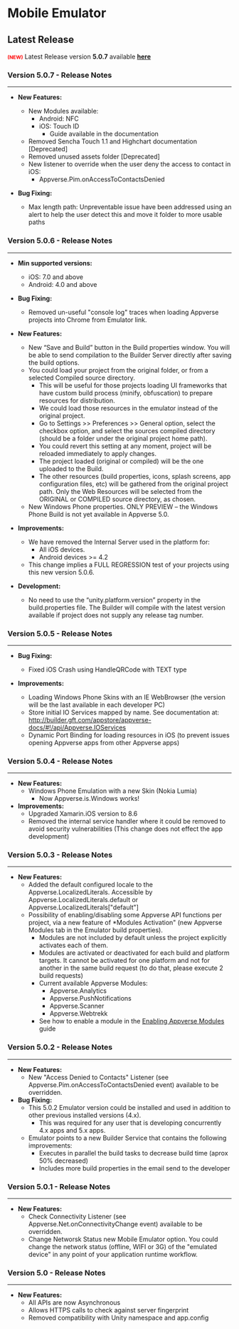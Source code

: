 Mobile Emulator
====================

Latest Release
---------------------

<font style='color:red;font-weight:bold;font-size:11px;'>(NEW)</font>&nbsp;Latest Release version <b>5.0.7</b> available <b><a href='http://builder.gft.com/appstore/emulator-betas/MobileEmulator_5.0.7.exe'>here</a></b>

### Version 5.0.7 - Release Notes
---------------------

+ **New Features:**

	+	New Modules available:
		+ Android: NFC
		+ iOS: Touch ID
			+ Guide available in the documentation
	+ Removed Sencha Touch 1.1  and Highchart documentation [Deprecated]
	+	Removed unused assets folder [Deprecated]
	+	New listener to override when the user deny the access to contact in iOS:
		+	Appverse.Pim.onAccessToContactsDenied
	
+ **Bug Fixing:**

	+ Max length path: Unpreventable issue have been addressed using an alert to help the user detect this and move it folder to more usable paths



### Version 5.0.6 - Release Notes
---------------------

+ **Min supported versions:**
	+ iOS: 	7.0 and above
	+ Android: 	4.0 and above

+ **Bug Fixing:**
	+ Removed un-useful "console log" traces when loading Appverse projects into Chrome from Emulator link.

+ **New Features:**
	+ New “Save and Build” button in the Build properties window. You will be able to send compilation to the Builder Server directly after saving the build options.
	+ You could load your project from the original folder, or from a selected Compiled source directory. 
		+ This will be useful for those projects loading UI frameworks that have custom build process (minify, obfuscation) to prepare resources for distribution.
		+ We could load those resources in the emulator instead of the original project.
		+ Go to Settings >> Preferences >> General option, select the checkbox option, and select the sources compiled directory (should be a folder under the original project home path).
		+ You could revert this setting at any moment, project will be reloaded immediately to apply changes.
		+ The project loaded (original or compiled)  will be the one uploaded to the Build.
		+ The other resources (build properties, icons, splash screens, app configuration files, etc)  will be gathered from the original project path. Only the Web Resources will be selected from the ORIGINAL or COMPILED source directory, as chosen.
	+ New Windows Phone properties. ONLY PREVIEW – the Windows Phone Build is not yet available in Appverse 5.0.

+ **Improvements:**
	+ We have removed the Internal Server used in the platform for:
		+ All iOS devices.
		+ Android devices >= 4.2
	+ This change implies a FULL REGRESSION test of your projects using this new version 5.0.6.

+ **Development:**
	+ No need to use the “unity.platform.version” property in the build.properties file. The Builder will compile with the latest version available if project does not supply any release tag number.


### Version 5.0.5 - Release Notes
---------------------

+ **Bug Fixing:**
	+ Fixed iOS Crash using HandleQRCode with TEXT type
	
+ **Improvements:**
	+ Loading Windows Phone Skins with an IE WebBrowser  (the version will be the last available in each developer PC)
	+ Store initial IO Services mapped by name. See documentation at: http://builder.gft.com/appstore/appverse-docs/#!/api/Appverse.IOServices
	+ Dynamic Port Binding for loading resources in iOS (to prevent issues opening Appverse apps from other Appverse apps)


### Version 5.0.4 - Release Notes
---------------------
+ **New Features:**
	+ Windows Phone Emulation with a new Skin (Nokia Lumia)
		+ Now Appverse.is.Windows works!
+ **Improvements:**
	+ Upgraded Xamarin.iOS version to 8.6
	+ Removed the internal service handler where it could be removed to avoid security vulnerabilities (This change does not effect the app development) 


### Version 5.0.3 - Release Notes
---------------------
+ **New Features:**
	+ Added the default configured locale to the Appverse.LocalizedLiterals. Accessible by Appverse.LocalizedLiterals.default or   Appverse.LocalizedLiterals["default"] 
	+ Possibility of enabling/disabling some Appverse API functions per project, via a new feature of *Modules Activation" (new Appverse Modules tab in the Emulator build properties).
		+ Modules are not included by default unless the project explicitly activates each of them.
		+ Modules are activated or deactivated for each build and platform targets. It cannot be activated for one platform and not for another in the same build request (to do that, please execute 2 build requests)
		+ Current available Appverse Modules:
			+ Appverse.Analytics
			+ Appverse.PushNotifications
			+ Appverse.Scanner
			+ Appverse.Webtrekk
		+ See how to enable a module in the [Enabling Appverse Modules](#!/guide/appverse_modules) guide

### Version 5.0.2 - Release Notes
---------------------
+ **New Features:**
	+ New "Access Denied to Contacts" Listener (see Appverse.Pim.onAccessToContactsDenied event) available to be overridden.
+ **Bug Fixing:**
	+ This 5.0.2 Emulator version could be installed and used in addition to other previous installed versions (4.x).
		+ This was required for any user that is developing concurrently 4.x apps and 5.x apps.
	+ Emulator points to a new Builder Service that contains the following improvements:
		+ Executes in parallel the build tasks to decrease build time (aprox 50% decreased)
		+ Includes more build properties in the email send to the developer
	
### Version 5.0.1 - Release Notes
---------------------
+ **New Features:**
	+ Check Connectivity Listener (see Appverse.Net.onConnectivityChange event) available to be overridden.
	+ Change Networsk Status new Mobile Emulator option. You could change the network status (offline, WIFI or 3G) of the "emulated device" in any point of your application runtime workflow. 


### Version 5.0 - Release Notes
---------------------
+ **New Features:**
	+ All APIs are now Asynchronous
	+ Allows HTTPS calls to check against server fingerprint
	+ Removed compatibility with Unity namespace and app.config

